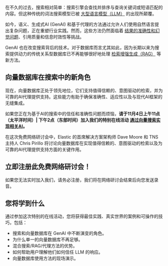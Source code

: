 在不久的过去，搜索相对简单：搜索引擎会查找并排序与查询关键词或短语匹配的内容。但这种传统的词法搜索模型已被 [大型语言模型（LLM）](https://thenewstack.io/introduction-to-llms) 的出现所颠覆。

如今，语义、生成式AI (GenAI) 和基于代理的方法通过允许人们使用自然语言提出复杂问题，正在重塑行业实践。然而，这些方法仍然面临着 [结果的准确性和幻觉问题](https://thenewstack.io/ai-agentic-evaluation-tools-help-devs-fight-hallucinations/)、引用质量和信息时效性等挑战。

GenAI 也在改变搜索背后的技术。对于数据库而言尤其如此，因为长期以来为搜索提供动力的传统关系型数据库已不再能够很好地处理 [检索增强生成（RAG）](https://thenewstack.io/no-mcp-hasnt-killed-rag-in-fact-theyre-complementary) 等新方法。

## 向量数据库在搜索中的新角色

现在，向量数据库正处于领先地位，它们支持值得信赖的、意图驱动的检索，并为可靠的AI代理提供支持。这些能力有助于确保准确性、适应性以及与现代AI框架的无缝集成。

如果您正在为基于AI的搜索中的信任和准确性问题而烦恼，**请于11月4日上午11点（太平洋时间）| 下午2点（东部时间）加入我们的特别在线活动 [通过向量搜索实现相关AI](https://thenewstack.io/webinar/achieving-relevant-ai-with-vector-search/)。**

在这次免费网络研讨会中，Elastic 的首席解决方案架构师 Dave Moore 和 TNS 主持人 Chris Pirillo 将讨论向量数据库在实现值得信赖的、意图驱动的检索以及为可靠的AI代理提供支持方面的关键作用。

## 立即注册此免费网络研讨会！

如果您无法实时加入我们，请务必注册，我们将在网络研讨会结束后向您发送录音。

## 您将学到什么

通过参加这次特别的在线活动，您将获得最佳实践、真实世界的案例和可操作的技巧，包括：

* 搜索和向量数据库在 GenAI 中不断演变的角色。
* 为什么单一的向量数据库不再足够。
* 混合搜索/RAG/代理方法的优势。
* 如何帮助用户理解他们如何信任 LLM 的响应。
* 向量数据库使用方法的现场演示。